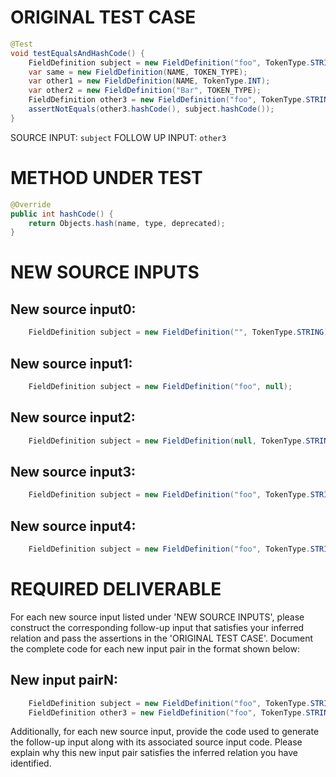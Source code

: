 # ORIGINAL TEST CASE
```java
@Test
void testEqualsAndHashCode() {
    FieldDefinition subject = new FieldDefinition("foo", TokenType.STRING);
    var same = new FieldDefinition(NAME, TOKEN_TYPE);
    var other1 = new FieldDefinition(NAME, TokenType.INT);
    var other2 = new FieldDefinition("Bar", TOKEN_TYPE);
    FieldDefinition other3 = new FieldDefinition("foo", TokenType.STRING).deprecate();
    assertNotEquals(other3.hashCode(), subject.hashCode());
}

```
SOURCE INPUT: `subject`
FOLLOW UP INPUT: `other3`


# METHOD UNDER TEST
```java
@Override
public int hashCode() {
    return Objects.hash(name, type, deprecated);
}

```


# NEW SOURCE INPUTS
## New source input0:
```java
    FieldDefinition subject = new FieldDefinition("", TokenType.STRING);
```

## New source input1:
```java
    FieldDefinition subject = new FieldDefinition("foo", null);
```

## New source input2:
```java
    FieldDefinition subject = new FieldDefinition(null, TokenType.STRING);
```

## New source input3:
```java
    FieldDefinition subject = new FieldDefinition("foo", TokenType.STRING).deprecate();
```

## New source input4:
```java
    FieldDefinition subject = new FieldDefinition("foo", TokenType.STRING).deprecate().deprecate();
```



# REQUIRED DELIVERABLE
For each new source input listed under 'NEW SOURCE INPUTS', please construct the corresponding follow-up input that satisfies your inferred relation and pass the assertions in the 'ORIGINAL TEST CASE'. Document the complete code for each new input pair in the format shown below:
## New input pairN:
```java
    FieldDefinition subject = new FieldDefinition("foo", TokenType.STRING);
    FieldDefinition other3 = new FieldDefinition("foo", TokenType.STRING).deprecate();
```

Additionally, for each new source input, provide the code used to generate the follow-up input along with its associated source input code. Please explain why this new input pair satisfies the inferred relation you have identified.